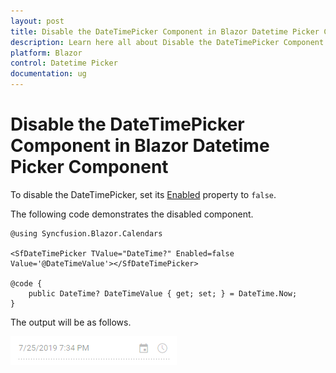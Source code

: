 ```yaml
---
layout: post
title: Disable the DateTimePicker Component in Blazor Datetime Picker Component | Syncfusion
description: Learn here all about Disable the DateTimePicker Component in Syncfusion Blazor Datetime Picker component and more.
platform: Blazor
control: Datetime Picker 
documentation: ug
---
```


# Disable the DateTimePicker Component in Blazor Datetime Picker Component

To disable the DateTimePicker, set its
[Enabled](https://help.syncfusion.com/cr/blazor/Syncfusion.Blazor~Syncfusion.Blazor.Calendars.SfDateTimePicker%601~Enabled.html)
property to `false`.

The following code demonstrates the disabled component.

```cshtml
@using Syncfusion.Blazor.Calendars

<SfDateTimePicker TValue="DateTime?" Enabled=false Value='@DateTimeValue'></SfDateTimePicker>

@code {
    public DateTime? DateTimeValue { get; set; } = DateTime.Now;
}
```

The output will be as follows.

![DateTimePicker](../images/disabled.png)